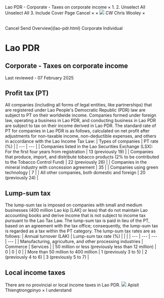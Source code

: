 Lao PDR - Corporate - Taxes on corporate income
×
1.
2.
Unselect All
Unselect All
3.
Include Cover Page
Cancel
×
×
![](-/media/world-wide-tax-summaries/attachments/global---chris-wooley.ashx%3Frev=ac5e5f3223b34096b1afc2a6009c7320&revision=ac5e5f32-23b3-4096-b1af-c2a6009c7320&hash=859B7ADC84DC2CBEC9760E9E6EE7DE6D0A8BFCDF)
CW
Chris Wooley
×
######
Cancel
Send
Overview](lao-pdr.html)
Corporate
Individual
# Lao PDR
## Corporate - Taxes on corporate income
Last reviewed - 07 February 2025
## Profit tax (PT)
All companies (including all forms of legal entities, like partnerships) that are registered under Lao People's Democratic Republic (PDR) law are subject to PT on their worldwide income. Companies formed under foreign law, operating a business in Lao PDR, and conducting business in Lao PDR are subject to tax on their income derived in Lao PDR.
The standard rate of PT for companies in Lao PDR is as follows, calculated on net profit after adjustments for non-taxable income, non-deductible expenses, and others in accordance with the Lao Income Tax Law:
| Types of companies | PT rate (%) |
| --- | --- |
| Companies listed in the Lao Securities Exchange (LSX): For the first four years from registration | 13 (previously 19) |
| Companies that produce, import, and distribute tobacco products (2% to be contributed to the Tobacco Control Fund) | 22 (previously 26) |
| Companies in the mineral industry with concession agreement | 35 |
| Companies using green technology | 7 |
| All other companies, both domestic and foreign | 20 (previously 24) |
## Lump-sum tax
The lump-sum tax is imposed on companies with small and medium businesses (400 million Lao kip [LAK] or less) that do not maintain Lao accounting books and derive income that is not subject to income tax pursuant to the Lao Tax Law. The lump-sum tax is paid in lieu of the PT, based on an agreement with the tax office; consequently, the lump-sum tax is regarded as a tax within the PT category. The lump-sum tax rates are as follows:
| Annual turnover (LAK) | Lump-sum tax rate (%) | | |
| --- | --- | --- | --- |
| Manufacturing, agriculture, and other processing industries | Commerce | Services |
| 50 million or less (previously less than 12 million) | 0 | 0 | 0 |
| More than 50 million to 400 million | 1 (previously 3 to 5) | 2 (previously 4 to 6) | 3 (previously 5 to 7) |
## Local income taxes
There are no provincial or local income taxes in Lao PDR.
![](-/media/world-wide-tax-summaries/laopdrapisit-thiengtrongpinyolao-pdr--apisit-thiengtrongpinyojpg20240718111156580.ashx%3Frev=4bccc95d537d4f6384dd45b4f67a0ffe&revision=4bccc95d-537d-4f63-84dd-45b4f67a0ffe&hash=0C2E932341382E88FEB616BDB9FAC2AAF6D45892)
Apisit Thiengtrongpinyo
×
I understand